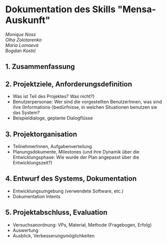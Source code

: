 # Dokumentation des Skills "Mensa-Auskunft"
*Monique Noss*  
*Olha Zolotarenko*  
*Maria Lomaeva*  
*Bogdan Kostić*

## 1. Zusammenfassung
## 2. Projektziele, Anforderungsdefinition
- Was ist Teil des Projektes? Was nicht?)
- Benutzerpersonae: Wer sind die vorgestellten BenutzerInnen, was sind ihre (Informations-)bedürfnisse, in welchen Situationen benutzen sie das System?
- Beispieldialoge, geplante Dialogflüsse
## 3. Projektorganisation
- TeilnehmerInnen, Aufgabenverteilung
- Planungsdokumente, Milestones (und ihre Dynamik über die Entwicklungsphase: Wie wurde der Plan angepasst über die Entwicklungszeit?)
## 4. Entwurf des Systems, Dokumentation
- Entwicklungsumgebung (verwendete Software, etc.)
- Dokumentation Intents
## 5. Projektabschluss, Evaluation
- Versuchsanordnung: VPs, Material, Methode (Fragebogen, Erfolg)
- Auswertung
- Ausblick, Verbesserungsmöglichkeiten